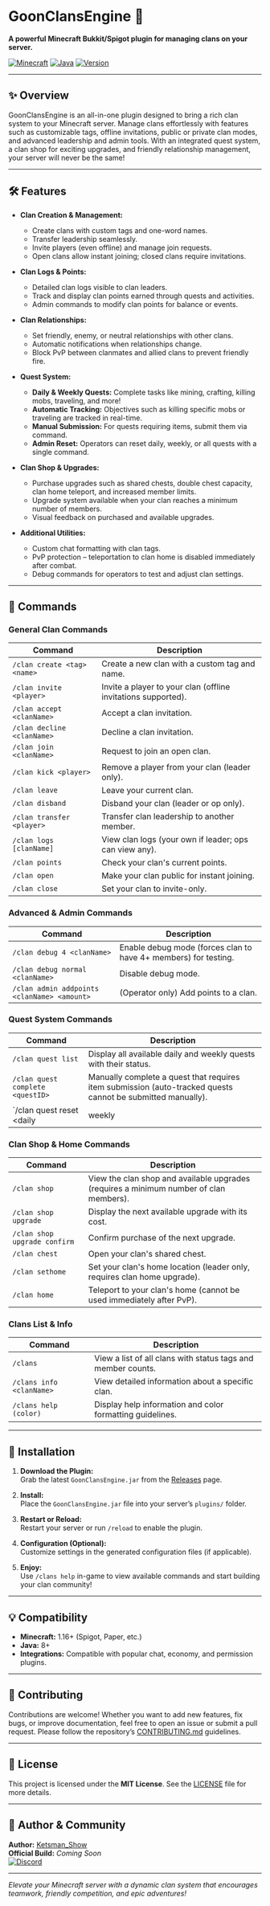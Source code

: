 # GoonClansEngine 🏰

**A powerful Minecraft Bukkit/Spigot plugin for managing clans on your server.**

[![Minecraft](https://img.shields.io/badge/Minecraft-1.16%2B-brightgreen)](https://www.minecraft.net/)
[![Java](https://img.shields.io/badge/Java-8%2B-blue)](https://www.java.com/)
[![Version](https://img.shields.io/badge/Version-0.9.5-violet)](https://github.com/Ketsman_Show/GoonClansEngine/releases)

---

## ✨ Overview

GoonClansEngine is an all-in-one plugin designed to bring a rich clan system to your Minecraft server. Manage clans effortlessly with features such as customizable tags, offline invitations, public or private clan modes, and advanced leadership and admin tools. With an integrated quest system, a clan shop for exciting upgrades, and friendly relationship management, your server will never be the same!

---

## 🛠 Features

- **Clan Creation & Management:**  
  - Create clans with custom tags and one-word names.
  - Transfer leadership seamlessly.
  - Invite players (even offline) and manage join requests.
  - Open clans allow instant joining; closed clans require invitations.

- **Clan Logs & Points:**  
  - Detailed clan logs visible to clan leaders.
  - Track and display clan points earned through quests and activities.
  - Admin commands to modify clan points for balance or events.

- **Clan Relationships:**  
  - Set friendly, enemy, or neutral relationships with other clans.
  - Automatic notifications when relationships change.
  - Block PvP between clanmates and allied clans to prevent friendly fire.

- **Quest System:**  
  - **Daily & Weekly Quests:** Complete tasks like mining, crafting, killing mobs, traveling, and more!
  - **Automatic Tracking:** Objectives such as killing specific mobs or traveling are tracked in real-time.
  - **Manual Submission:** For quests requiring items, submit them via command.
  - **Admin Reset:** Operators can reset daily, weekly, or all quests with a single command.

- **Clan Shop & Upgrades:**  
  - Purchase upgrades such as shared chests, double chest capacity, clan home teleport, and increased member limits.
  - Upgrade system available when your clan reaches a minimum number of members.
  - Visual feedback on purchased and available upgrades.

- **Additional Utilities:**  
  - Custom chat formatting with clan tags.
  - PvP protection – teleportation to clan home is disabled immediately after combat.
  - Debug commands for operators to test and adjust clan settings.

---

## 📜 Commands

### General Clan Commands
| Command | Description |
|---------|-------------|
| `/clan create <tag> <name>` | Create a new clan with a custom tag and name. |
| `/clan invite <player>` | Invite a player to your clan (offline invitations supported). |
| `/clan accept <clanName>` | Accept a clan invitation. |
| `/clan decline <clanName>` | Decline a clan invitation. |
| `/clan join <clanName>` | Request to join an open clan. |
| `/clan kick <player>` | Remove a player from your clan (leader only). |
| `/clan leave` | Leave your current clan. |
| `/clan disband` | Disband your clan (leader or op only). |
| `/clan transfer <player>` | Transfer clan leadership to another member. |
| `/clan logs [clanName]` | View clan logs (your own if leader; ops can view any). |
| `/clan points` | Check your clan's current points. |
| `/clan open` | Make your clan public for instant joining. |
| `/clan close` | Set your clan to invite-only. |

### Advanced & Admin Commands
| Command | Description |
|---------|-------------|
| `/clan debug 4 <clanName>` | Enable debug mode (forces clan to have 4+ members) for testing. |
| `/clan debug normal <clanName>` | Disable debug mode. |
| `/clan admin addpoints <clanName> <amount>` | (Operator only) Add points to a clan. |

### Quest System Commands
| Command | Description |
|---------|-------------|
| `/clan quest list` | Display all available daily and weekly quests with their status. |
| `/clan quest complete <questID>` | Manually complete a quest that requires item submission (auto-tracked quests cannot be submitted manually). |
| `/clan quest reset <daily|weekly|all>` | **(Op only)** Reset quests: daily, weekly, or both. |

### Clan Shop & Home Commands
| Command | Description |
|---------|-------------|
| `/clan shop` | View the clan shop and available upgrades (requires a minimum number of clan members). |
| `/clan shop upgrade` | Display the next available upgrade with its cost. |
| `/clan shop upgrade confirm` | Confirm purchase of the next upgrade. |
| `/clan chest` | Open your clan's shared chest. |
| `/clan sethome` | Set your clan's home location (leader only, requires clan home upgrade). |
| `/clan home` | Teleport to your clan's home (cannot be used immediately after PvP). |

### Clans List & Info
| Command | Description |
|---------|-------------|
| `/clans` | View a list of all clans with status tags and member counts. |
| `/clans info <clanName>` | View detailed information about a specific clan. |
| `/clans help (color)` | Display help information and color formatting guidelines. |

---

## 🚀 Installation

1. **Download the Plugin:**  
   Grab the latest `GoonClansEngine.jar` from the [Releases](https://github.com/Ketsman_Show/GoonClansEngine/releases) page.

2. **Install:**  
   Place the `GoonClansEngine.jar` file into your server’s `plugins/` folder.

3. **Restart or Reload:**  
   Restart your server or run `/reload` to enable the plugin.

4. **Configuration (Optional):**  
   Customize settings in the generated configuration files (if applicable).

5. **Enjoy:**  
   Use `/clans help` in-game to view available commands and start building your clan community!

---

## 💡 Compatibility

- **Minecraft:** 1.16+ (Spigot, Paper, etc.)
- **Java:** 8+
- **Integrations:** Compatible with popular chat, economy, and permission plugins.

---

## 🤝 Contributing

Contributions are welcome! Whether you want to add new features, fix bugs, or improve documentation, feel free to open an issue or submit a pull request. Please follow the repository’s [CONTRIBUTING.md](CONTRIBUTING.md) guidelines.

---

## 📜 License

This project is licensed under the **MIT License**. See the [LICENSE](LICENSE) file for more details.

---

## 🔗 Author & Community

**Author:** [Ketsman_Show](https://github.com/Ketsman_Show)  
**Official Build:** _Coming Soon_  
[![Discord](https://img.shields.io/badge/Discord-Join%20Us-5865F2?style=for-the-badge&logo=discord&logoColor=white)](https://discord.gg/ayin)

---

*Elevate your Minecraft server with a dynamic clan system that encourages teamwork, friendly competition, and epic adventures!*
